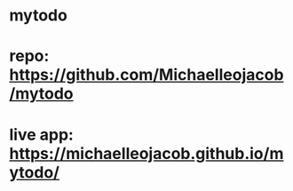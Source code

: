 # mytodo

# repo: https://github.com/Michaelleojacob/mytodo

# live app: https://michaelleojacob.github.io/mytodo/
